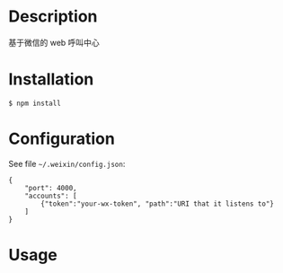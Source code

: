 # Description

基于微信的 web 呼叫中心

# Installation

	$ npm install

# Configuration

See file `~/.weixin/config.json`:

	{
		"port": 4000,
		"accounts": [
			{"token":"your-wx-token", "path":"URI that it listens to"}
		]
	}

# Usage


